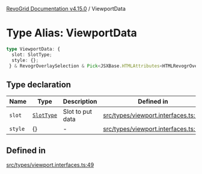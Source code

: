 [RevoGrid Documentation v4.15.0](README.md) / ViewportData

# Type Alias: ViewportData

```ts
type ViewportData: {
  slot: SlotType;
  style: {};
 } & RevogrOverlaySelection & Pick<JSXBase.HTMLAttributes<HTMLRevogrOverlaySelectionElement>, "ref"> & Pick<JSXBase.HTMLAttributes<HTMLRevogrDataElement>, "ref"> & RevogrData;
```

## Type declaration

| Name | Type | Description | Defined in |
| ------ | ------ | ------ | ------ |
| `slot` | [`SlotType`](TypeAlias.SlotType.md) | Slot to put data | [src/types/viewport.interfaces.ts:51](https://github.com/revolist/revogrid/blob/f57e3b1afae49404a5b6670c54899cb5770f47c4/src/types/viewport.interfaces.ts#L51) |
| `style` | \{\} | - | [src/types/viewport.interfaces.ts:52](https://github.com/revolist/revogrid/blob/f57e3b1afae49404a5b6670c54899cb5770f47c4/src/types/viewport.interfaces.ts#L52) |

## Defined in

[src/types/viewport.interfaces.ts:49](https://github.com/revolist/revogrid/blob/f57e3b1afae49404a5b6670c54899cb5770f47c4/src/types/viewport.interfaces.ts#L49)

